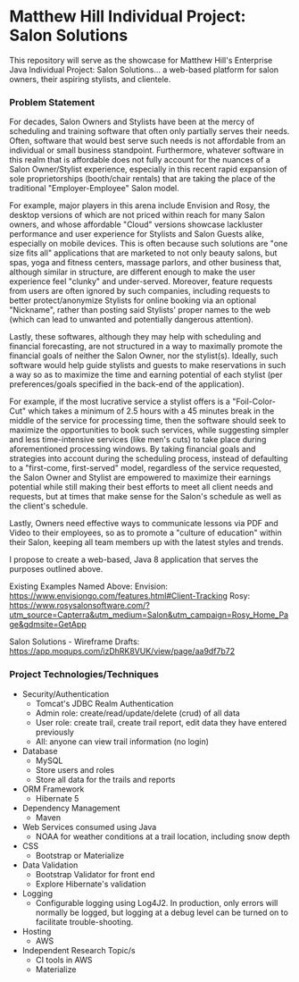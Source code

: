 # Matthew Hill Individual Project: Salon Solutions

This repository will serve as the showcase for Matthew Hill's Enterprise Java Individual Project: Salon Solutions...
a web-based platform for salon owners, their aspiring stylists, and clientele.


### Problem Statement
For decades, Salon Owners and Stylists have been at the mercy of scheduling and training software
that often only partially serves their needs.  Often, software that would best serve such needs is
not affordable from an individual or small business standpoint. Furthermore, whatever software in
this realm that is affordable does not fully account for the nuances of a Salon Owner/Stylist
experience, especially in this recent rapid expansion of sole proprietorships (booth/chair
rentals) that are taking the place of the traditional "Employer-Employee" Salon model.

For example, major players in this arena include Envision and Rosy, the desktop versions of which
are not priced within reach for many Salon owners, and whose affordable "Cloud" versions
showcase lackluster performance and user experience for Stylists and Salon Guests alike, especially
on mobile devices.  This is often because such solutions are "one size fits all" applications that
 are marketed to not only beauty salons, but spas, yoga and fitness centers, massage parlors, and
 other business that, although similar in structure, are different enough to make the user
 experience feel "clunky" and under-served.  Moreover, feature requests from users are often
 ignored by such companies, including requests to better protect/anonymize Stylists for online
 booking via an optional "Nickname", rather than posting said Stylists' proper names to the web
 (which can lead to unwanted and potentially dangerous attention).

Lastly, these softwares, although they may help with scheduling and financial forecasting, are not
structured in a way to maximally promote the financial goals of neither the Salon Owner, nor the
stylist(s).  Ideally, such software would help guide stylists and guests to make reservations in
such a way so as to maximize the time and earning potential of each stylist (per preferences/goals
specified in the back-end of the application).

For example, if the most lucrative service a stylist offers is a "Foil-Color-Cut" which takes a
minimum of 2.5 hours with a 45 minutes break in the middle of the service for processing time, then
the software should seek to maximize the opportunities to book such services, while suggesting simpler
and less time-intensive services (like men's cuts) to take place during aforementioned processing
windows.  By taking financial goals and strategies into account during the scheduling process, instead
of defaulting to a "first-come, first-served" model, regardless of the service requested, the
Salon Owner and Stylist are empowered to maximize their earnings potential while still making their
best efforts to meet all client needs and requests, but at times that make sense for the Salon's schedule
as well as the client's schedule.

Lastly, Owners need effective ways to communicate lessons via PDF and Video to their employees, so
as to promote a "culture of education" within their Salon, keeping all team members up
with the latest styles and trends.

I propose to create a web-based, Java 8 application that serves the purposes outlined above.


Existing Examples Named Above:
Envision: https://www.envisiongo.com/features.html#Client-Tracking
Rosy: https://www.rosysalonsoftware.com/?utm_source=Capterra&utm_medium=Salon&utm_campaign=Rosy_Home_Page&gdmsite=GetApp


Salon Solutions - Wireframe Drafts: https://app.moqups.com/izDhRK8VUK/view/page/aa9df7b72

### Project Technologies/Techniques
* Security/Authentication
  * Tomcat's JDBC Realm Authentication
  * Admin role: create/read/update/delete (crud) of all data
  * User role: create trail, create trail report, edit data they have entered previously
  * All: anyone can view trail information (no login)
* Database
  * MySQL
  * Store users and roles
  * Store all data for the trails and reports
* ORM Framework
  * Hibernate 5
* Dependency Management
  * Maven
* Web Services consumed using Java
  * NOAA for weather conditions at a trail location, including snow depth
* CSS
  * Bootstrap or Materialize
* Data Validation
  * Bootstrap Validator for front end
  * Explore Hibernate's validation
* Logging
  * Configurable logging using Log4J2. In production, only errors will normally be logged, but logging at a debug level can be turned on to facilitate trouble-shooting.
* Hosting
  * AWS
* Independent Research Topic/s
  * CI tools in AWS
  * Materialize